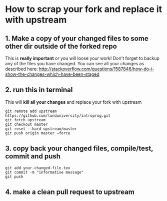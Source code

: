 # How to scrap your fork and replace it with upstream

## 1. Make a copy of your changed files to some other dir outside of the forked repo
This is **really important** or you will loose your work! Don't forget to backup any of the files you have changed. You can see all your changes as described here: http://stackoverflow.com/questions/1587846/how-do-i-show-the-changes-which-have-been-staged

## 2. run this in terminal
This will **kill all your changes** and replace your fork with upstream

    git remote add upstream https://github.com/lunduniversity/introprog.git
    git fetch upstream
    git checkout master
    git reset --hard upstream/master  
    git push origin master —force
    
## 3. copy back your changed files, compile/test, commit and push

    git add your-changed-file.tex
    git commit -m "informative message"
    git push
   
## 4. make a clean pull request to upstream

